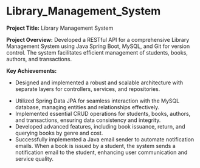 # Library_Management_System
**Project Title:** Library Management System

**Project Overview:** Developed a RESTful API for a comprehensive Library Management System using Java Spring Boot, MySQL, and Git for version control. The system facilitates efficient management of students, books, authors, and transactions.

**Key Achievements:**

+ Designed and implemented a robust and scalable architecture with separate layers for controllers, services, and repositories.
* Utilized Spring Data JPA for seamless interaction with the MySQL database, managing entities and relationships effectively.
* Implemented essential CRUD operations for students, books, authors, and transactions, ensuring data consistency and integrity.
* Developed advanced features, including book issuance, return, and querying books by genre and cost.
* Successfully implemented a Java email sender to automate notification emails. When a book is issued by a student, the system sends a notification email to the student, enhancing user communication and service quality.
